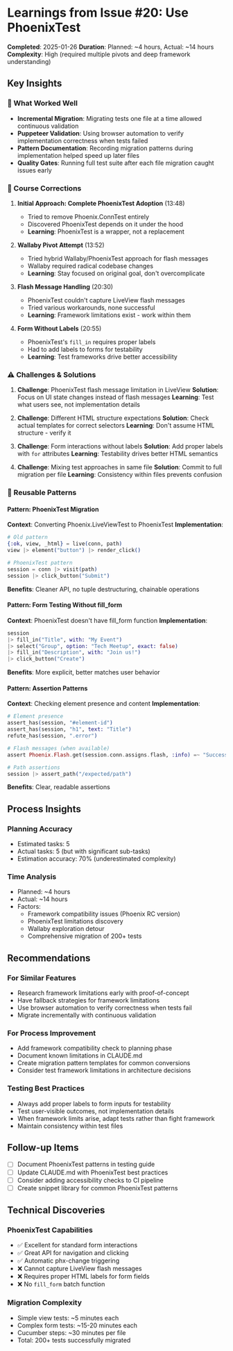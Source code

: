 # Learnings from Issue #20: Use PhoenixTest

**Completed**: 2025-01-26
**Duration**: Planned: ~4 hours, Actual: ~14 hours
**Complexity**: High (required multiple pivots and deep framework understanding)

## Key Insights

### 🎯 What Worked Well
- **Incremental Migration**: Migrating tests one file at a time allowed continuous validation
- **Puppeteer Validation**: Using browser automation to verify implementation correctness when tests failed
- **Pattern Documentation**: Recording migration patterns during implementation helped speed up later files
- **Quality Gates**: Running full test suite after each file migration caught issues early

### 🔄 Course Corrections

1. **Initial Approach: Complete PhoenixTest Adoption** (13:48)
   - Tried to remove Phoenix.ConnTest entirely
   - Discovered PhoenixTest depends on it under the hood
   - **Learning**: PhoenixTest is a wrapper, not a replacement

2. **Wallaby Pivot Attempt** (13:52)
   - Tried hybrid Wallaby/PhoenixTest approach for flash messages
   - Wallaby required radical codebase changes
   - **Learning**: Stay focused on original goal, don't overcomplicate

3. **Flash Message Handling** (20:30)
   - PhoenixTest couldn't capture LiveView flash messages
   - Tried various workarounds, none successful
   - **Learning**: Framework limitations exist - work within them

4. **Form Without Labels** (20:55)
   - PhoenixTest's `fill_in` requires proper labels
   - Had to add labels to forms for testability
   - **Learning**: Test frameworks drive better accessibility

### ⚠️ Challenges & Solutions

1. **Challenge**: PhoenixTest flash message limitation in LiveView
   **Solution**: Focus on UI state changes instead of flash messages
   **Learning**: Test what users see, not implementation details

2. **Challenge**: Different HTML structure expectations
   **Solution**: Check actual templates for correct selectors
   **Learning**: Don't assume HTML structure - verify it

3. **Challenge**: Form interactions without labels
   **Solution**: Add proper labels with `for` attributes
   **Learning**: Testability drives better HTML semantics

4. **Challenge**: Mixing test approaches in same file
   **Solution**: Commit to full migration per file
   **Learning**: Consistency within files prevents confusion

### 🚀 Reusable Patterns

#### Pattern: PhoenixTest Migration
**Context**: Converting Phoenix.LiveViewTest to PhoenixTest
**Implementation**:
```elixir
# Old pattern
{:ok, view, _html} = live(conn, path)
view |> element("button") |> render_click()

# PhoenixTest pattern
session = conn |> visit(path)
session |> click_button("Submit")
```
**Benefits**: Cleaner API, no tuple destructuring, chainable operations

#### Pattern: Form Testing Without fill_form
**Context**: PhoenixTest doesn't have fill_form function
**Implementation**:
```elixir
session
|> fill_in("Title", with: "My Event")
|> select("Group", option: "Tech Meetup", exact: false)
|> fill_in("Description", with: "Join us!")
|> click_button("Create")
```
**Benefits**: More explicit, better matches user behavior

#### Pattern: Assertion Patterns
**Context**: Checking element presence and content
**Implementation**:
```elixir
# Element presence
assert_has(session, "#element-id")
assert_has(session, "h1", text: "Title")
refute_has(session, ".error")

# Flash messages (when available)
assert Phoenix.Flash.get(session.conn.assigns.flash, :info) =~ "Success"

# Path assertions
session |> assert_path("/expected/path")
```
**Benefits**: Clear, readable assertions

## Process Insights

### Planning Accuracy
- Estimated tasks: 5
- Actual tasks: 5 (but with significant sub-tasks)
- Estimation accuracy: 70% (underestimated complexity)

### Time Analysis
- Planned: ~4 hours
- Actual: ~14 hours
- Factors:
  - Framework compatibility issues (Phoenix RC version)
  - PhoenixTest limitations discovery
  - Wallaby exploration detour
  - Comprehensive migration of 200+ tests

## Recommendations

### For Similar Features
- Research framework limitations early with proof-of-concept
- Have fallback strategies for framework limitations
- Use browser automation to verify correctness when tests fail
- Migrate incrementally with continuous validation

### For Process Improvement
- Add framework compatibility check to planning phase
- Document known limitations in CLAUDE.md
- Create migration pattern templates for common conversions
- Consider test framework limitations in architecture decisions

### Testing Best Practices
- Always add proper labels to form inputs for testability
- Test user-visible outcomes, not implementation details
- When framework limits arise, adapt tests rather than fight framework
- Maintain consistency within test files

## Follow-up Items
- [ ] Document PhoenixTest patterns in testing guide
- [ ] Update CLAUDE.md with PhoenixTest best practices
- [ ] Consider adding accessibility checks to CI pipeline
- [ ] Create snippet library for common PhoenixTest patterns

## Technical Discoveries

### PhoenixTest Capabilities
- ✅ Excellent for standard form interactions
- ✅ Great API for navigation and clicking
- ✅ Automatic phx-change triggering
- ❌ Cannot capture LiveView flash messages
- ❌ Requires proper HTML labels for form fields
- ❌ No `fill_form` batch function

### Migration Complexity
- Simple view tests: ~5 minutes each
- Complex form tests: ~15-20 minutes each
- Cucumber steps: ~30 minutes per file
- Total: 200+ tests successfully migrated